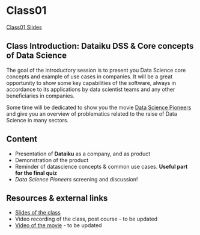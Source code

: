 # Class01
[Class01 Slides](https://docs.google.com/presentation/d/1ssf6sPhmWP4LuclNNxbKiMt_YXOyvFzD1PJTe0L1gUw/edit?usp=sharing)

## Class Introduction: Dataiku DSS & Core concepts of Data Science

The goal of the introductory session is to present you Data Science core concepts and example of use cases in companies. It will be a great opportunity to show some key capabilities of the software, always in accordance to its applications by data scientist teams and any other beneficiaries in companies.  
 
Some time will be dedicated to show you the movie [Data Science Pioneers]() and give you an overview of problematics related to the raise of Data Science in many sectors.  

## Content
- Presentation of **Dataiku** as a company, and as product
- Demonstration of the product
- Reminder of datascience concepts & common use cases. **Useful part for the final quiz**
- _Data Science Pioneers_ screening and discussion!  

## Resources & external links 
- [Slides of the class](https://docs.google.com/presentation/d/1ssf6sPhmWP4LuclNNxbKiMt_YXOyvFzD1PJTe0L1gUw/edit?usp=sharing)
- Video recording of the class, post course - to be updated
- [Video of the movie]() - to be updated

